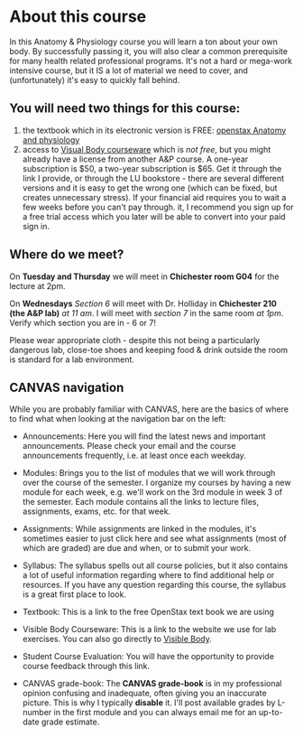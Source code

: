 # About this course

In this Anatomy & Physiology course you will learn a ton about your own body. By successfully passing it, you will also clear a common prerequisite for many health related professional programs. It's not a hard or mega-work intensive course, but it IS a lot of material we need to cover, and (unfortunately) it's easy to quickly fall behind.

You will need two things for this course:
-----------------------------------------

1.  the textbook which in its electronic version is FREE: [openstax Anatomy and physiology](https://openstax.org/details/books/anatomy-and-physiology-2e)
2.  access to [Visual Body courseware](https://courseware.visiblebody.com/courses/106453/join?join_course_token=1BJfFmKbqXUGD1uf9msprUu8&site_license=false) which is _not free_, but you might already have a license from another A&P course. A one-year subscription is $50, a two-year subscription is $65. Get it through the link I provide, or through the LU bookstore - there are several different versions and it is easy to get the wrong one (which can be fixed, but creates unnecessary stress). If your financial aid requires you to wait a few weeks before you can't pay through. it, I recommend you sign up for a free trial access which you later will be able to convert into your paid sign in.

Where do we meet?
-----------------

On **Tuesday and Thursday** we will meet in **Chichester room G04** for the lecture at 2pm.

On **Wednesdays** *Section 6* will meet with Dr. Holliday in **Chichester 210 (the A&P lab)** *at 11 am*. I will meet with *section 7* in the same room *at 1pm*. Verify which section you are in - 6 or 7!

Please wear appropriate cloth - despite this not being a particularly dangerous lab, close-toe shoes and keeping food & drink outside the room is standard for a lab environment.



CANVAS navigation
-----------------

While you are probably familiar with CANVAS, here are the basics of where to find what when looking at the navigation bar on the left:

*   Announcements: Here you will find the latest news and important announcements. Please check your email and the course announcements frequently, i.e. at least once each weekday.
    
*   Modules: Brings you to the list of modules that we will work through over the course of the semester. I organize my courses by having a new module for each week, e.g. we'll work on the 3rd module in week 3 of the semester. Each module contains all the links to lecture files, assignments, exams, etc. for that week.
    
*   Assignments: While assignments are linked in the modules, it's sometimes easier to just click here and see what assignments (most of which are graded) are due and when, or to submit your work.
    
*   Syllabus: The syllabus spells out all course policies, but it also contains a lot of useful information regarding where to find additional help or resources. If you have any question regarding this course, the syllabus is a great first place to look.
    
*   Textbook: This is a link to the free OpenStax text book we are using
    
*   Visible Body Courseware: This is a link to the website we use for lab exercises. You can also go directly to [Visible Body](http://courseware.visiblebody.com/).
    
*   Student Course Evaluation: You will have the opportunity to provide course feedback through this link.
    
*   CANVAS grade-book: The **CANVAS grade-book** is in my professional opinion confusing and inadequate, often giving you an inaccurate picture. This is why I typically **disable** it. I'll post available grades by L-number in the first module and you can always email me for an up-to-date grade estimate.

